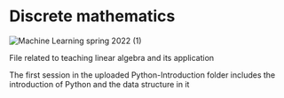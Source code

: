 # Discrete mathematics


![Machine Learning spring 2022 (1)](https://user-images.githubusercontent.com/75142232/160606004-5dfacbc0-c3f6-40e0-8d34-e49019b51318.png)


File related to teaching linear algebra and its application

The first session in the uploaded Python-Introduction folder includes the introduction of Python and the data structure in it
